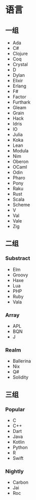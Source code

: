 # 语言

## 一组

- Ada
- C#
- Clojure
- Coq
- Crystal
- D
- Dylan
- Elixir
- Erlang
- F#
- Factor
- Furthark
- Gleam
- Grain
- Hack
- Idris
- IO
- Julia
- Koka
- Lean
- Modula
- Nim
- Oberon
- OCaml
- Odin
- Pharo
- Pony
- Raku
- Rust
- Scala
- Scheme
- V
- Val
- Vale
- Zig

## 二组

### Substract

- Elm
- Groovy
- Haxe
- Lua
- PHP
- Ruby
- Vala

### Array

- APL
- BQN
- J

### Realm

- Ballerina
- Nix
- Q#
- Solidity

## 三组

### Popular

- C
- C++
- Dart
- Java
- Kotlin
- Python
- R
- Swift

### Nightly

- Carbon
- Jai
- Roc
